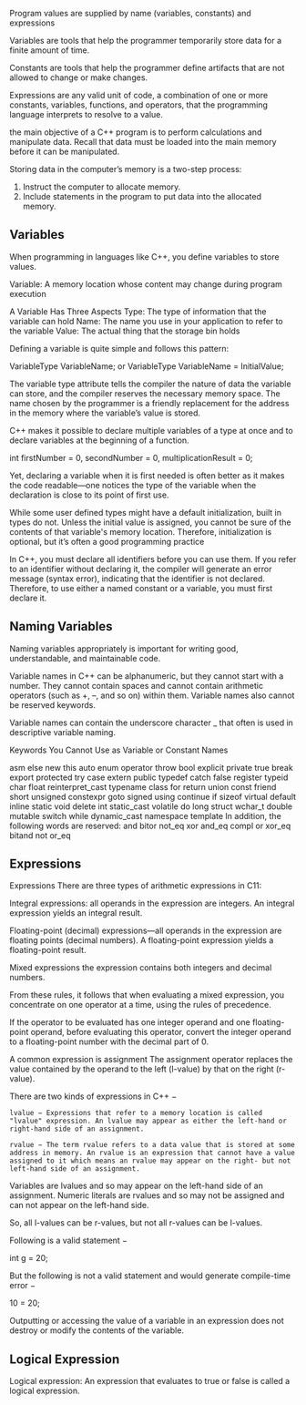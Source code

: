 Program values are supplied by name (variables, constants) and expressions

Variables are tools that help the programmer temporarily store data for
a finite amount of time.

Constants are tools that help the programmer define artifacts that are not allowed to change or make changes.

Expressions are any valid unit of code, a combination of one or more constants, variables, functions, and operators, that the programming language interprets to resolve to a value.


the main objective of a C++ program is to perform calculations and
manipulate data. Recall that data must be loaded into the main memory before it can be manipulated.

Storing data in the computer’s memory is a two-step process:
1. Instruct the computer to allocate memory.
2. Include statements in the program to put data into the allocated memory.


## Variables
When programming in languages like C++, you define variables to store values.

Variable: A memory location whose content may change during program execution

A Variable Has Three Aspects
Type: The type of information that the variable can hold
Name: The name you use in your application to refer to the variable
Value: The actual thing that the storage bin holds

Defining a variable is quite simple and follows this pattern:

VariableType VariableName;
or
VariableType VariableName = InitialValue;


The variable type attribute tells the compiler the nature of data the variable can store, and the compiler reserves the necessary memory space. The name chosen by the programmer is a friendly replacement for the address in the memory where the variable’s value is stored.

C++ makes it possible to declare multiple variables of a type at once and to declare variables at the beginning of a function.

int firstNumber = 0, secondNumber = 0, multiplicationResult = 0;

Yet, declaring a variable when it is first needed is often better as it makes the code readable—one notices the type of the variable when the declaration is close to its point of first use.

While some user defined types might have a default initialization, built in types do not. Unless the initial value is assigned, you cannot be sure of the contents of that variable's memory location. Therefore, initialization is optional, but it’s often a good programming practice

In C++, you must declare all identifiers before you can use them. If you refer to an
identifier without declaring it, the compiler will generate an error message (syntax error),
indicating that the identifier is not declared. Therefore, to use either a named constant
or a variable, you must first declare it.


## Naming Variables
Naming variables appropriately is important for writing good, understandable, and maintainable code.

Variable names in C++ can be alphanumeric, but they cannot start with a number. They cannot contain spaces and cannot contain arithmetic operators (such as +, –, and so on) within them. Variable names also cannot be reserved keywords.

Variable names can contain the underscore character _ that often is used in descriptive variable naming.

Keywords You Cannot Use as Variable or Constant Names

asm else new this
auto enum operator throw
bool explicit private true
break export protected try
case extern public typedef
catch false register typeid
char float reinterpret_cast typename
class for return union
const friend short unsigned
constexpr goto signed using
continue if sizeof virtual
default inline static void
delete int static_cast volatile
do long struct wchar_t
double mutable switch while
dynamic_cast namespace template
In addition, the following words are reserved:
and bitor not_eq xor
and_eq compl or xor_eq
bitand not or_eq





## Expressions
Expressions
There are three types of arithmetic expressions in C11:

Integral expressions: all operands in the expression are integers. An integral expression yields an integral result.

Floating-point (decimal) expressions—all operands in the expression
are floating points (decimal numbers). A floating-point expression
yields a floating-point result.

Mixed expressions the expression contains both integers and decimal numbers.


From these rules, it follows that when evaluating a mixed expression, you concentrate on one operator at a time, using the rules of precedence.

If the operator to be evaluated has one integer operand and one floating-point operand, before evaluating this operator, convert the integer operand to a floating-point number with the decimal part of 0.


A common expression is assignment
The assignment operator replaces the value contained by the operand to the left (l-value) by that on the right (r-value).

There are two kinds of expressions in C++ −

    lvalue − Expressions that refer to a memory location is called "lvalue" expression. An lvalue may appear as either the left-hand or right-hand side of an assignment.

    rvalue − The term rvalue refers to a data value that is stored at some address in memory. An rvalue is an expression that cannot have a value assigned to it which means an rvalue may appear on the right- but not left-hand side of an assignment.

Variables are lvalues and so may appear on the left-hand side of an assignment. Numeric literals are rvalues and so may not be assigned and can not appear on the left-hand side.

So, all l-values can be r-values, but not all r-values can be l-values.

Following is a valid statement −

int g = 20;

But the following is not a valid statement and would generate compile-time error −

10 = 20;

Outputting or accessing the value of a variable in an expression does not destroy or modify the contents of the variable.

## Logical Expression
Logical expression: An expression that evaluates to true or false is called a logical expression.
